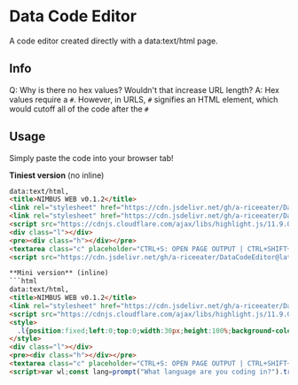 # Data Code Editor

A code editor created directly with a data:text/html page.

## Info
Q: Why is there no hex values? Wouldn't that increase URL length?
A: Hex values require a `#`. However, in URLS, `#` signifies an HTML element, which would cutoff all of the code after the `#`

## Usage

Simply paste the code into your browser tab!

**Tiniest version** (no inline)
```html
data:text/html,
<title>NIMBUS WEB v0.1.2</title>
<link rel="stylesheet" href="https://cdn.jsdelivr.net/gh/a-riceeater/DataCodeEditor@latest/styles.css">
<link rel="stylesheet" href="https://cdn.jsdelivr.net/gh/a-riceeater/DataCodeEditor@latest/atom.css">
<script src="https://cdnjs.cloudflare.com/ajax/libs/highlight.js/11.9.0/highlight.min.js"></script>
<div class="l"></div>
<pre><div class="h"></div></pre>
<textarea class="c" placeholder="CTRL+S: OPEN PAGE OUTPUT | CTRL+SHIFT+S: SAVE AS FILE" autofocus spellcheck="false" autocomplete="off" autocapitalize="false"></textarea>
<script src="https://cdn.jsdelivr.net/gh/a-riceeater/DataCodeEditor@latest/script.js"></script>```

**Mini version** (inline)
```html
data:text/html,
<title>NIMBUS WEB v0.1.2</title>
<link rel="stylesheet" href="https://cdn.jsdelivr.net/gh/a-riceeater/DataCodeEditor@latest/atom.css">
<script src="https://cdnjs.cloudflare.com/ajax/libs/highlight.js/11.9.0/highlight.min.js"></script>
<style>
  .l{position:fixed;left:0;top:0;width:30px;height:100%;background-color:rgb(40, 44, 52);color:white;text-align:center;font-size:14px;padding-top:5px;box-sizing:border-box;line-height:1em;overflow-y:scroll;cursor:default;font-family:Menlo,Monaco,'Courier New',monospace;border-right:1px solid lightgray}.c,.h{font-family:Menlo,Monaco,'Courier New',monospace;width:calc(100% - 30px);height:100%;position:fixed;left:30px;top:0;outline:0;font-size:14px;padding-top:2.5px;box-sizing:border-box;line-height:1em;border:none;padding-left:5px}.l::-webkit-scrollbar{display:none}.c{background-color:transparent;color:transparent;z-index:3;caret-color:lightgray}.c::selection{background-color:rgb(211,211,211,.35)}.h{background-color:rgb(40, 44, 52);color:lightgray;z-index:2}
</style>
<div class="l"></div>
<pre><div class="h"></div></pre>
<textarea class="c" placeholder="CTRL+S: OPEN PAGE OUTPUT | CTRL+SHIFT+S: SAVE AS FILE" autofocus spellcheck="false" autocomplete="off" autocapitalize="false"></textarea>
<script>var wl;const lang=prompt("What language are you coding in?").trim(),h=document.querySelector(".h"),e=document.querySelector(".c"),l=document.querySelector(".l");h.addEventListener("scroll",t=>{let r=t.target.scrollTop;e.scrollTop=r,l.scrollTop=r,e.scrollLeft=t.target.scrollLeft}),e.addEventListener("scroll",t=>{let r=t.target.scrollTop;h.scrollTop=r,l.scrollTop=r,h.scrollLeft=t.target.scrollLeft}),l.addEventListener("scroll",t=>{let r=t.target.scrollTop;h.scrollTop=r,e.scrollTop=r});const ins=t=>{let r=e.selectionStart,s=e.selectionEnd;e.value=e.value.substring(0,r)+t+e.value.substring(s),e.selectionStart=e.selectionEnd=r+t.length-1,e.focus()};e.addEventListener("keydown",t=>{if("Tab"==t.key&&t.preventDefault(),t.ctrlKey||t.metaKey&&t.shiftKey&&"s"==t.key){let r=document.createElement("a");r.download=prompt("file name? (with ext.)"),r.href=URL.createObjectURL(new Blob([e.value],{type:"text/plain"})),r.click()}else if(t.ctrlKey||t.metaKey&&"s"==t.key){t.preventDefault(),wl&&wl.close();let s=window.open();s.document.write(e.value),wl=s}setTimeout(()=>{var r=t.target;switch(t.key){case"Tab":ins("    ");break;case"{":ins("}");break;case"[":ins("]");break;case"(":ins(")");break;case'"':ins('"');break;case"'":ins("'");break;case"`":ins("`")}h.innerHTML=hljs.highlight(r.value,{language:lang}).value||r.value;let s=r.scrollTop;l.scrollTop=s,h.scrollTop=s,h.scrollLeft=r.scrollLeft;let a="",o=r.value.split("\n").length;for(let c=0;c<o;c++)a+=`${c+1}<br>`;l.innerHTML=a})});</script>```
